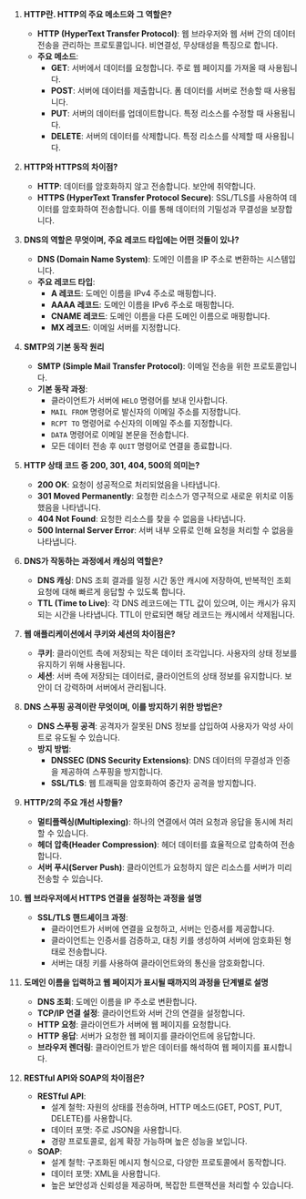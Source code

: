 1. **HTTP란. HTTP의 주요 메소드와 그 역할은?**
   - **HTTP (HyperText Transfer Protocol)**: 웹 브라우저와 웹 서버 간의 데이터 전송을 관리하는 프로토콜입니다. 비연결성, 무상태성을 특징으로 합니다.
   - **주요 메소드**:
     - **GET**: 서버에서 데이터를 요청합니다. 주로 웹 페이지를 가져올 때 사용됩니다.
     - **POST**: 서버에 데이터를 제출합니다. 폼 데이터를 서버로 전송할 때 사용됩니다.
     - **PUT**: 서버의 데이터를 업데이트합니다. 특정 리소스를 수정할 때 사용됩니다.
     - **DELETE**: 서버의 데이터를 삭제합니다. 특정 리소스를 삭제할 때 사용됩니다.

2. **HTTP와 HTTPS의 차이점?**
   - **HTTP**: 데이터를 암호화하지 않고 전송합니다. 보안에 취약합니다.
   - **HTTPS (HyperText Transfer Protocol Secure)**: SSL/TLS를 사용하여 데이터를 암호화하여 전송합니다. 이를 통해 데이터의 기밀성과 무결성을 보장합니다.

3. **DNS의 역할은 무엇이며, 주요 레코드 타입에는 어떤 것들이 있나?**
   - **DNS (Domain Name System)**: 도메인 이름을 IP 주소로 변환하는 시스템입니다.
   - **주요 레코드 타입**:
     - **A 레코드**: 도메인 이름을 IPv4 주소로 매핑합니다.
     - **AAAA 레코드**: 도메인 이름을 IPv6 주소로 매핑합니다.
     - **CNAME 레코드**: 도메인 이름을 다른 도메인 이름으로 매핑합니다.
     - **MX 레코드**: 이메일 서버를 지정합니다.

4. **SMTP의 기본 동작 원리**
   - **SMTP (Simple Mail Transfer Protocol)**: 이메일 전송을 위한 프로토콜입니다.
   - **기본 동작 과정**:
     - 클라이언트가 서버에 `HELO` 명령어를 보내 인사합니다.
     - `MAIL FROM` 명령어로 발신자의 이메일 주소를 지정합니다.
     - `RCPT TO` 명령어로 수신자의 이메일 주소를 지정합니다.
     - `DATA` 명령어로 이메일 본문을 전송합니다.
     - 모든 데이터 전송 후 `QUIT` 명령어로 연결을 종료합니다.

5. **HTTP 상태 코드 중 200, 301, 404, 500의 의미는?**
   - **200 OK**: 요청이 성공적으로 처리되었음을 나타냅니다.
   - **301 Moved Permanently**: 요청한 리소스가 영구적으로 새로운 위치로 이동했음을 나타냅니다.
   - **404 Not Found**: 요청한 리소스를 찾을 수 없음을 나타냅니다.
   - **500 Internal Server Error**: 서버 내부 오류로 인해 요청을 처리할 수 없음을 나타냅니다.

6. **DNS가 작동하는 과정에서 캐싱의 역할은?**
   - **DNS 캐싱**: DNS 조회 결과를 일정 시간 동안 캐시에 저장하여, 반복적인 조회 요청에 대해 빠르게 응답할 수 있도록 합니다.
   - **TTL (Time to Live)**: 각 DNS 레코드에는 TTL 값이 있으며, 이는 캐시가 유지되는 시간을 나타냅니다. TTL이 만료되면 해당 레코드는 캐시에서 삭제됩니다.

7. **웹 애플리케이션에서 쿠키와 세션의 차이점은?**
   - **쿠키**: 클라이언트 측에 저장되는 작은 데이터 조각입니다. 사용자의 상태 정보를 유지하기 위해 사용됩니다.
   - **세션**: 서버 측에 저장되는 데이터로, 클라이언트의 상태 정보를 유지합니다. 보안이 더 강력하며 서버에서 관리됩니다.

8. **DNS 스푸핑 공격이란 무엇이며, 이를 방지하기 위한 방법은?**
    - **DNS 스푸핑 공격**: 공격자가 잘못된 DNS 정보를 삽입하여 사용자가 악성 사이트로 유도될 수 있습니다.
    - **방지 방법**:
      - **DNSSEC (DNS Security Extensions)**: DNS 데이터의 무결성과 인증을 제공하여 스푸핑을 방지합니다.
      - **SSL/TLS**: 웹 트래픽을 암호화하여 중간자 공격을 방지합니다.

9. **HTTP/2의 주요 개선 사항들?**
    - **멀티플렉싱(Multiplexing)**: 하나의 연결에서 여러 요청과 응답을 동시에 처리할 수 있습니다.
    - **헤더 압축(Header Compression)**: 헤더 데이터를 효율적으로 압축하여 전송합니다.
    - **서버 푸시(Server Push)**: 클라이언트가 요청하지 않은 리소스를 서버가 미리 전송할 수 있습니다.

10. **웹 브라우저에서 HTTPS 연결을 설정하는 과정을 설명**
    - **SSL/TLS 핸드셰이크 과정**:
      - 클라이언트가 서버에 연결을 요청하고, 서버는 인증서를 제공합니다.
      - 클라이언트는 인증서를 검증하고, 대칭 키를 생성하여 서버에 암호화된 형태로 전송합니다.
      - 서버는 대칭 키를 사용하여 클라이언트와의 통신을 암호화합니다.

11. **도메인 이름을 입력하고 웹 페이지가 표시될 때까지의 과정을 단계별로 설명**
    - **DNS 조회**: 도메인 이름을 IP 주소로 변환합니다.
    - **TCP/IP 연결 설정**: 클라이언트와 서버 간의 연결을 설정합니다.
    - **HTTP 요청**: 클라이언트가 서버에 웹 페이지를 요청합니다.
    - **HTTP 응답**: 서버가 요청한 웹 페이지를 클라이언트에 응답합니다.
    - **브라우저 렌더링**: 클라이언트가 받은 데이터를 해석하여 웹 페이지를 표시합니다.

12. **RESTful API와 SOAP의 차이점은?**
    - **RESTful API**:
      - 설계 철학: 자원의 상태를 전송하며, HTTP 메소드(GET, POST, PUT, DELETE)를 사용합니다.
      - 데이터 포맷: 주로 JSON을 사용합니다.
      - 경량 프로토콜로, 쉽게 확장 가능하며 높은 성능을 보입니다.
    - **SOAP**:
      - 설계 철학: 구조화된 메시지 형식으로, 다양한 프로토콜에서 동작합니다.
      - 데이터 포맷: XML을 사용합니다.
      - 높은 보안성과 신뢰성을 제공하며, 복잡한 트랜잭션을 처리할 수 있습니다.
